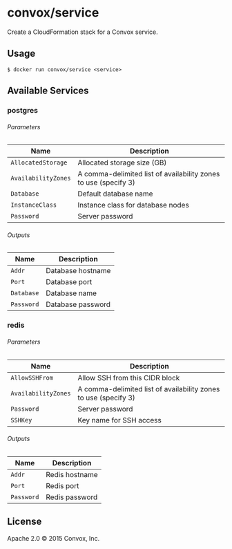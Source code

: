 # convox/service

Create a CloudFormation stack for a Convox service.

## Usage

    $ docker run convox/service <service>

## Available Services

### postgres

###### Parameters

| Name                | Description                                                     |
|---------------------|-----------------------------------------------------------------|
| `AllocatedStorage`  | Allocated storage size (GB)                                     |
| `AvailabilityZones` | A comma-delimited list of availability zones to use (specify 3) |
| `Database`          | Default database name                                           |
| `InstanceClass`     | Instance class for database nodes                               |
| `Password`          | Server password                                                 |

###### Outputs

| Name       | Description       |
|------------|-------------------|
| `Addr`     | Database hostname |
| `Port`     | Database port     |
| `Database` | Database name     |
| `Password` | Database password |

### redis

###### Parameters

| Name                | Description                                                     |
|---------------------|-----------------------------------------------------------------|
| `AllowSSHFrom`      | Allow SSH from this CIDR block                                  |
| `AvailabilityZones` | A comma-delimited list of availability zones to use (specify 3) |
| `Password`          | Server password                                                 |
| `SSHKey`            | Key name for SSH access                                         |

###### Outputs

| Name       | Description    |
|------------|----------------|
| `Addr`     | Redis hostname |
| `Port`     | Redis port     |
| `Password` | Redis password |

## License

Apache 2.0 &copy; 2015 Convox, Inc.
